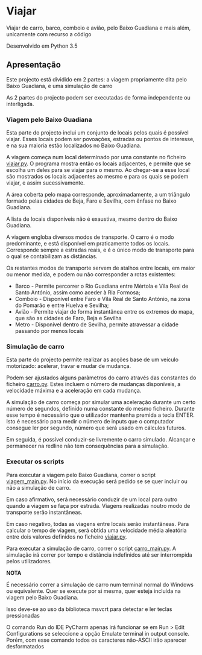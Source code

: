 # Viajar

Viajar de carro, barco, comboio e avião, pelo Baixo Guadiana e mais além, unicamente com recurso a código

Desenvolvido em Python 3.5

## Apresentação

Este projecto está dividido em 2 partes: a viagem propriamente dita pelo Baixo Guadiana, e uma simulação de carro

As 2 partes do projecto podem ser executadas de forma independente ou interligada.

### Viagem pelo Baixo Guadiana

Esta parte do projecto inclui um conjunto de locais pelos quais é possível viajar.
Esses locais podem ser povoações, estradas ou pontos de interesse, e na sua maioria estão localizados no Baixo Guadiana.

A viagem começa num local determinado por uma constante no ficheiro [viajar.py](https://github.com/migueldgoncalves/Viajar/blob/master/viajar.py).
O programa mostra então os locais adjacentes, e permite que se escolha um deles para se viajar para o mesmo.
Ao chegar-se a esse local são mostrados os locais adjacentes ao mesmo e para os quais se podem viajar, e assim sucessivamente.

A área coberta pelo mapa corresponde, aproximadamente, a um triângulo formado pelas cidades de Beja, Faro e Sevilha, com ênfase no Baixo Guadiana.

A lista de locais disponíveis não é exaustiva, mesmo dentro do Baixo Guadiana.

A viagem engloba diversos modos de transporte.
O carro é o modo predominante, e está disponível em praticamente todos os locais.
Corresponde sempre a estradas reais, e é o único modo de transporte para o qual se contabilizam as distâncias.

Os restantes modos de transporte servem de atalhos entre locais, em maior ou menor medida, e podem ou não corresponder a rotas existentes:

- Barco - Permite percorrer o Rio Guadiana entre Mértola e Vila Real de Santo António, assim como aceder à Ria Formosa;
- Comboio - Disponível entre Faro e Vila Real de Santo António, na zona do Pomarão e entre Huelva e Sevilha;
- Avião - Permite viajar de forma instantânea entre os extremos do mapa, que são as cidades de Faro, Beja e Sevilha
- Metro - Disponível dentro de Sevilha, permite atravessar a cidade passando por menos locais

### Simulação de carro

Esta parte do projecto permite realizar as acções base de um veículo motorizado: acelerar, travar e mudar de mudança.

Podem ser ajustados alguns parâmetros do carro através das constantes do ficheiro [carro.py](https://github.com/migueldgoncalves/Viajar/blob/master/carro.py).
Estes incluem o número de mudanças disponíveis, a velocidade máxima e a aceleração em cada mudança.

A simulação de carro começa por simular uma aceleração durante um certo número de segundos, definido numa constante do mesmo ficheiro.
Durante esse tempo é necessário que o utilizador mantenha premida a tecla ENTER.
Isto é necessário para medir o número de inputs que o computador consegue ler por segundo, número que será usado em cálculos futuros.

Em seguida, é possível conduzir-se livremente o carro simulado.
Alcançar e permanecer na redline não tem consequências para a simulação.

### Executar os scripts

Para executar a viagem pelo Baixo Guadiana, correr o script [viagem_main.py](https://github.com/migueldgoncalves/Viajar/blob/master/viagem_main.py).
No início da execução será pedido se se quer incluir ou não a simulação de carro.

Em caso afirmativo, será necessário conduzir de um local para outro quando a viagem se faça por estrada.
Viagens realizadas noutro modo de transporte serão instantâneas.

Em caso negativo, todas as viagens entre locais serão instantâneas.
Para calcular o tempo de viagem, será obtida uma velocidade média aleatória entre dois valores definidos no ficheiro [viajar.py](https://github.com/migueldgoncalves/Viajar/blob/master/viajar.py).

Para executar a simulação de carro, correr o script [carro_main.py](https://github.com/migueldgoncalves/Viajar/blob/master/carro_main.py).
A simulação irá correr por tempo e distância indefinidos até ser interrompida pelos utilizadores.

**NOTA**

É necessário correr a simulação de carro num terminal normal do Windows ou equivalente.
Quer se execute por si mesma, quer esteja incluída na viagem pelo Baixo Guadiana.

Isso deve-se ao uso da biblioteca msvcrt para detectar e ler teclas pressionadas

O comando Run do IDE PyCharm apenas irá funcionar se em Run > Edit Configurations se seleccione a opção Emulate terminal in output console.
Porém, com esse comando todos os caracteres não-ASCII irão aparecer desformatados